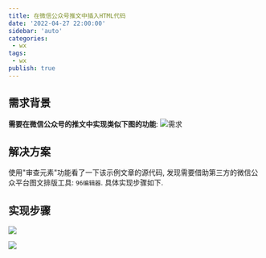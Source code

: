 ```yaml
---
title: 在微信公众号推文中插入HTML代码
date: '2022-04-27 22:00:00'
sidebar: 'auto'
categories:
 - wx
tags:
 - wx
publish: true
---
```


## 需求背景
**需要在微信公众号的推文中实现类似下图的功能**:
![需求](https://imgur.com/rWsnNYl.jpeg)

## 解决方案
使用"审查元素"功能看了一下该示例文章的源代码, 发现需要借助第三方的微信公众平台图文排版工具: `96编辑器`.
具体实现步骤如下.

## 实现步骤
![](https://i.imgur.com/vpBsvVY.jpeg)

![](https://imgur.com/hNEDCNo.jpeg)

